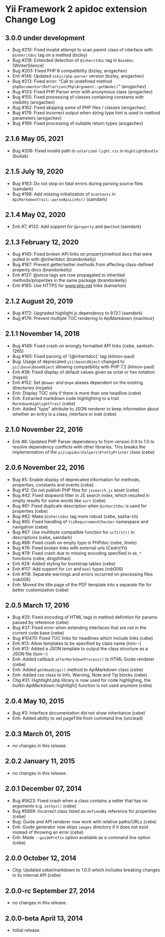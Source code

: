 Yii Framework 2 apidoc extension Change Log
===========================================

3.0.0 under development
-----------------------

- Bug #210: Fixed invalid attempt to scan parent class of interface with `@inheritdoc` tag on a method (bizley)
- Bug #218: Extended detection of `@inheritdoc` tag in `BaseDoc` (WinterSilence)
- Bug #203: Fixed PHP 8 compatibility (bizley, arogachev)
- Enh #146: Updated `nikic/php-parser` version (bizley, arogachev)
- Bug #213: Fixed error: "Call to undefined method `phpDocumentor\Reflection\Php\Argument::getNode()`" (arogachev)
- Bug #133: Fixed PHP Parser error with anonymous class (arogachev)
- Bug #155: Fixed processing of classes containing constants with visibility (arogachev)
- Bug #162: Fixed skipping some of PHP files / classes (arogachev)
- Bug #179: Fixed incorrect output when string type hint is used in method parameters (arogachev)
- Bug #199: Fixed processing of nullable return types (arogachev)


2.1.6 May 05, 2021
------------------

- Bug #206: Fixed invalid path to `solarized-light.css` in `HighlightBundle` (bu4ak)


2.1.5 July 19, 2020
-------------------

- Bug #163: Do not stop on fatal errors during parsing source files (samdark)
- Bug #198: Add missing initialization of `$contexts` in `ApiMarkdownTrait::parseApiLinks()` (samdark)


2.1.4 May 02, 2020
------------------

- Enh #7, #132: Add support for `@property` and `@method` (samdark)


2.1.3 February 12, 2020
-----------------------

- Bug #145: Fixed broken API links on property/method docs that were pulled in with @inheritdoc (brandonkelly)
- Bug #187: Prevent getter/setter methods from affecting class-defined property docs (brandonkelly)
- Enh #137: @since tags are now propagated to inherited methods/properties in the same package (brandonkelly)
- Enh #185: Use HTTPS for www.php.net links (kamarton)


2.1.2 August 20, 2019
---------------------

- Bug #172: Upgraded highlight.js dependency to 9.13.1 (samdark)
- Bug #176: Prevent multiple TOC rendering in ApiMarkdown (machour)


2.1.1 November 14, 2018
-----------------------

- Bug #149: Fixed crash on wrongly formatted API links (cebe, santosh-1265)
- Bug #160: Fixed parsing of '{@inheritdoc}' tag (klimov-paul)
- Bug: Usage of deprecated `yii\base\Object` changed to `yii\base\BaseObject` allowing compatibility with PHP 7.2 (klimov-paul)
- Enh #38: Fixed display of default values given as octal or hex notation (hiqsol)
- Enh #152: Set `@bower` and `@npm` aliases dependent on the existing directories (ricpelo)
- Enh: Display TOC only if there is more than one headline (cebe)
- Enh: Extracted markdown code highlighting to a trait `MarkdownHighlightTrait` (cebe)
- Enh: Added "type" attribute to JSON renderer to keep information about whether an entry is a class, interface or trait (cebe)


2.1.0 November 22, 2016
-----------------------

- Enh #8: Updated PHP Parser dependency to from version 0.9 to 1.0 to resolve dependency conflicts with other libraries. This breaks the implementation of the `yii\apidoc\helpers\PrettyPrinter` class (cebe)


2.0.6 November 22, 2016
-----------------------

- Bug #5: Enable display of deprecated information for methods, properties, constants and events (cebe)
- Bug #12: Do not publish PHP files for `jssearch.js` asset (cebe)
- Bug #42: Fixed stopword filter in JS search index, which resulted in empty results for some words like `sort` (cebe)
- Bug #61: Fixed duplicate description when `@inheritdoc` is used for properties (cebe)
- Bug #62: Make `@inheritdoc` tag more robust (cebe, sasha-ch)
- Bug #65: Fixed handling of `YiiRequirementChecker` namespace and navigation (cebe)
- Bug #67: Use multibyte compatible function for `ucfirst()` in descriptions (cebe, samdark)
- Bug #68: Fixed crash on empty type in PHPdoc (cebe, itnelo)
- Bug #76: Fixed broken links with external urls (CedricYii)
- Bug #79: Fixed crash due to missing encoding specified in `mb_*` functions (cebe, dingzhihao)
- Enh #29: Added styling for bootstrap tables (cebe)
- Enh #117: Add support for `int` and `bool` types (rob006)
- Enh #118: Separate warnings and errors occurred on processing files (rob006)
- Enh: Moved the title page of the PDF template into a separate file for better customization (cebe)


2.0.5 March 17, 2016
--------------------

- Bug #25: Fixed encoding of HTML tags in method definition for params passed by reference (cebe)
- Bug #37: Fixed error when extending Interfaces that are not in the current code base (cebe)
- Bug #10470: Fixed TOC links for headlines which include links (cebe)
- Enh #13: Allow templates to be specified by class name (tom--)
- Enh #13: Added a JSON template to output the class structure as a JSON file (tom--)
- Enh: Added callback `afterMarkdownProcess()` to HTML Guide renderer (cebe)
- Enh: Added `getHeadings()` method to ApiMarkdown class (cebe)
- Enh: Added css class to Info, Warning, Note and Tip blocks (cebe)
- Chg #31: Hightlight.php library is now used for code highlighing, the builtin ApiMarkdown::hightligh() function is not used anymore (cebe)


2.0.4 May 10, 2015
------------------

- Bug #3: Interface documentation did not show inheritance (cebe)
- Enh: Added ability to set pageTitle from command line (unclead)


2.0.3 March 01, 2015
--------------------

- no changes in this release.


2.0.2 January 11, 2015
----------------------

- no changes in this release.


2.0.1 December 07, 2014
-----------------------

- Bug #5623: Fixed crash when a class contains a setter that has no arguments e.g. `setXyz()` (cebe)
- Bug #5899: Incorrect class listed as `definedBy` reference for properties (cebe)
- Bug: Guide and API renderer now work with relative paths/URLs (cebe)
- Enh: Guide generator now skips `images` directory if it does not exist instead of throwing an error (cebe)
- Enh: Made `--guidePrefix` option available as a command line option (cebe)


2.0.0 October 12, 2014
----------------------

- Chg: Updated cebe/markdown to 1.0.0 which includes breaking changes in its internal API (cebe)

2.0.0-rc September 27, 2014
---------------------------

- no changes in this release.


2.0.0-beta April 13, 2014
-------------------------

- Initial release.

